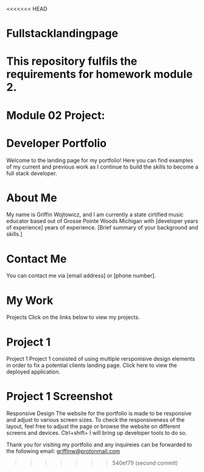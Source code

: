 <<<<<<< HEAD
# Fullstacklandingpage
This repository fulfils the requirements for homework module 2.
=======
# Module 02 Project:

# Developer Portfolio
Welcome to the landing page for my portfolio! Here you can find examples of my current and previous work as I continue to build the skills to become a full stack developer.

# About Me
My name is Griffin Wojtowicz, and I am currently a state cirtified music educator based out of Grosse Pointe Woods Michigan   with [developer years of experience] years of experience. [Brief summary of your background and skills.]

# Contact Me
You can contact me via [email address] or [phone number].

# My Work
Projects
Click on the links below to view my projects.

# Project 1

Project 1<a name="project1"></a>
Project 1 consisted of using multiple rersponisive design elements in order to fix a potential clients landing page. Click here to view the deployed application.

# Project 1 Screenshot


Responsive Design
The website for the portfolio is made to be responsive and adjust to various screen sizes. To check the responsiveness of the layout, feel free to adjust the page or browse the website on different screens and devices. Ctrl+shift+ I will bring up developer tools to do so. 

Thank you for visiting my portfolio and any inquireies can be forwarded to the following email: griffinw@protonmail.com
>>>>>>> 540ef79 (second commit)
